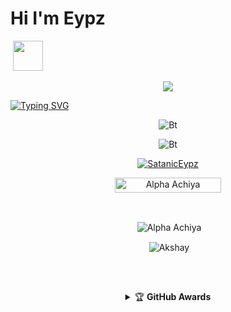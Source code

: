 # Hi I'm Eypz
&nbsp;<a href="Hey"><img src="https://raw.githubusercontent.com/TOXIC-DEVIL/TOXIC-DEVIL/TOXIC-DEVIL-OFFICIAL/media/Hi.gif" width="48px"></a>

<p align="center">
<img src= "https://i.imgur.com/A3SsiZv.jpeg"/>
</p>
 
[![Typing SVG](https://readme-typing-svg.herokuapp.com?font=&color=%2331F7EA&center=true&lines=WELCOME+TO+MY+GITHUB;HI%2CI+am+Ahci+Fernando;Github+Tool+Maker;Simple+Application+Developer;Subscribe;Join+Our+Groups;THANK+YOU+FOR+VISIT+MY+GITHUB)](https://git.io/typing-svg) <br> 

<p align="center"><img src="https://user-images.githubusercontent.com/49580304/110319833-47367180-7fc4-11eb-87a7-392509eca9d7.gif" alt="Bt">
 
<p align="center"><img src="https://user-images.githubusercontent.com/49580304/110318584-81067880-7fc2-11eb-8391-152d308e7f2b.gif" alt="Bt">


  


<p align="center">
<a href="https://github.com/noob-hackers"><img title="SatanicEypz" src="https://github-readme-stats.vercel.app/api/top-langs/?username=AchiyaCT&layout=compact"></a>
</p>


<p align="center"> <a href="sataniceypz"><img width="170px" height="24" src="https://komarev.com/ghpvc/?username=sataniceypz&label=PROFILE%20VISITORS&color=green&style=flat-square" alt="Alpha Achiya" /></a> </p><br> 


<div align="center">
<p>&nbsp;<img align="center" src="https://github-readme-stats.vercel.app/api?username=sataniceypz&show_icons=true&theme=nightowl" alt="Alpha Achiya" /></p>

<p>&nbsp;<img align="center" src="https://github-readme-stats.vercel.app/api/top-langs/?username=sataniceypz&theme=algolia&layout=compact&langs_count=10&hide_border=true&show_icons=true" alt="Akshay"/></p></a><br> 

##

<details>
    <summary>&#127942 <b>GitHub Awards</b></summary><br/>

![Github Trophy](https://github-profile-trophy.vercel.app/?username=sataniceypz)

</details>
